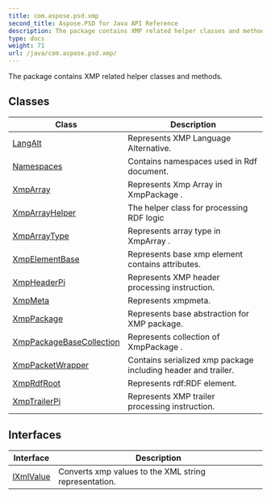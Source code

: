 ```yaml
---
title: com.aspose.psd.xmp
second_title: Aspose.PSD for Java API Reference
description: The package contains XMP related helper classes and methods.
type: docs
weight: 71
url: /java/com.aspose.psd.xmp/
---
```



The package contains XMP related helper classes and methods.


## Classes

| Class | Description |
| --- | --- |
| [LangAlt](../com.aspose.psd.xmp/langalt) | Represents XMP Language Alternative. |
| [Namespaces](../com.aspose.psd.xmp/namespaces) | Contains namespaces used in Rdf document. |
| [XmpArray](../com.aspose.psd.xmp/xmparray) | Represents Xmp Array in  XmpPackage . |
| [XmpArrayHelper](../com.aspose.psd.xmp/xmparrayhelper) | The helper class for processing RDF logic |
| [XmpArrayType](../com.aspose.psd.xmp/xmparraytype) | Represents array type in  XmpArray . |
| [XmpElementBase](../com.aspose.psd.xmp/xmpelementbase) | Represents base xmp element contains attributes. |
| [XmpHeaderPi](../com.aspose.psd.xmp/xmpheaderpi) | Represents XMP header processing instruction. |
| [XmpMeta](../com.aspose.psd.xmp/xmpmeta) | Represents xmpmeta. |
| [XmpPackage](../com.aspose.psd.xmp/xmppackage) | Represents base abstraction for XMP package. |
| [XmpPackageBaseCollection](../com.aspose.psd.xmp/xmppackagebasecollection) | Represents collection of  XmpPackage . |
| [XmpPacketWrapper](../com.aspose.psd.xmp/xmppacketwrapper) | Contains serialized xmp package including header and trailer. |
| [XmpRdfRoot](../com.aspose.psd.xmp/xmprdfroot) | Represents rdf:RDF element. |
| [XmpTrailerPi](../com.aspose.psd.xmp/xmptrailerpi) | Represents XMP trailer processing instruction. |

## Interfaces

| Interface | Description |
| --- | --- |
| [IXmlValue](../com.aspose.psd.xmp/ixmlvalue) | Converts xmp values to the XML string representation. |
